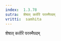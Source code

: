 ```yaml
---
index:  1.3.78
sutra:  शेषात् कर्तरि परस्मैपदम्
vritti:  samhita 
---
```


शेषात् कर्तरि परस्मैपदम्

